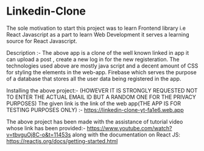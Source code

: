 # Linkedin-Clone
The sole motivation to start this project was to learn Frontend library i.e React Javascript as a part to learn Web Development it serves a learning source for React Javascript.

Description :- 
The above app is a clone of the well known linked in app it can upload a post  , create a new log in for the new registeration.
The technologies used above are mostly java script and a decent amount of CSS for styling the elements in the web-app.
Firebase which serves the purpose of a database that stores all the user data being registered in the app.



Installing the above project:- (HOWEVER IT IS STRONGLY REQUESTED NOT TO ENTER THE ACTUAL EMAIL ID BUT A RANDOM ONE FOR THE PRIVACY PURPOSES)
The given link is the link of the web app(THE APP IS FOR TESTING PURPOSES ONLY) :- https://linkedin-clone-yt-fa1e6.web.app



The above project has been made with the assistance of tutorial video whose link has been provided:- https://www.youtube.com/watch?v=tbvguOj8C-o&t=11453s
along with the documentation on React JS: https://reactjs.org/docs/getting-started.html

